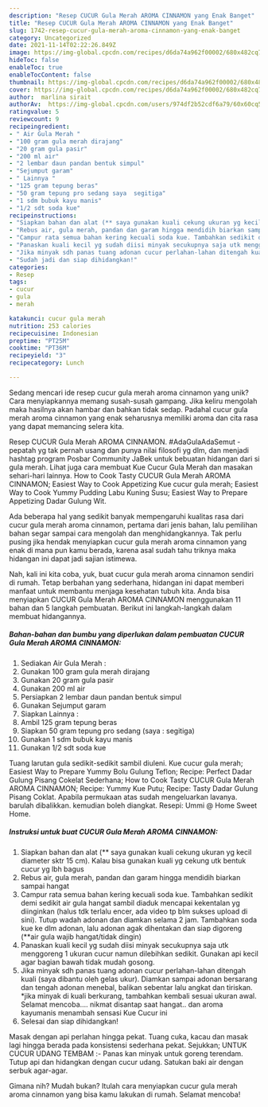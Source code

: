 ```yaml
---
description: "Resep CUCUR Gula Merah AROMA CINNAMON yang Enak Banget"
title: "Resep CUCUR Gula Merah AROMA CINNAMON yang Enak Banget"
slug: 1742-resep-cucur-gula-merah-aroma-cinnamon-yang-enak-banget
category: Uncategorized
date: 2021-11-14T02:22:26.849Z
image: https://img-global.cpcdn.com/recipes/d6da74a962f00002/680x482cq70/cucur-gula-merah-aroma-cinnamon-foto-resep-utama.jpg
hideToc: false
enableToc: true
enableTocContent: false
thumbnail: https://img-global.cpcdn.com/recipes/d6da74a962f00002/680x482cq70/cucur-gula-merah-aroma-cinnamon-foto-resep-utama.jpg
cover: https://img-global.cpcdn.com/recipes/d6da74a962f00002/680x482cq70/cucur-gula-merah-aroma-cinnamon-foto-resep-utama.jpg
author:  marlina sirait
authorAv:  https://img-global.cpcdn.com/users/974df2b52cdf6a79/60x60cq50/avatar.jpg
ratingvalue: 5
reviewcount: 9
recipeingredient:
- " Air Gula Merah "
- "100 gram gula merah dirajang"
- "20 gram gula pasir"
- "200 ml air"
- "2 lembar daun pandan bentuk simpul"
- "Sejumput garam"
- " Lainnya "
- "125 gram tepung beras"
- "50 gram tepung pro sedang saya  segitiga"
- "1 sdm bubuk kayu manis"
- "1/2 sdt soda kue"
recipeinstructions:
- "Siapkan bahan dan alat (** saya gunakan kuali cekung ukuran yg kecil diameter sktr 15 cm). Kalau bisa gunakan kuali yg cekung utk bentuk cucur yg lbh bagus"
- "Rebus air, gula merah, pandan dan garam hingga mendidih biarkan sampai hangat"
- "Campur rata semua bahan kering kecuali soda kue. Tambahkan sedikit demi sedikit air gula hangat sambil diaduk mencapai kekentalan yg diinginkan (halus tdk terlalu encer, ada video tp blm sukses upload di sini). Tutup wadah adonan dan diamkan selama 2 jam. Tambahkan soda kue ke dlm adonan, lalu adonan agak dihentakan dan siap digoreng (**air gula wajib hangat/tidak dingin)"
- "Panaskan kuali kecil yg sudah diisi minyak secukupnya saja utk menggoreng 1 ukuran cucur namun dilebihkan sedikit. Gunakan api kecil agar bagian bawah tidak mudah gosong."
- "Jika minyak sdh panas tuang adonan cucur perlahan-lahan ditengah kuali (saya dibantu oleh gelas ukur). Diamkan sampai adonan bersarang dan tengah adonan menebal, balikan sebentar lalu angkat dan tiriskan. *jika minyak di kuali berkurang, tambahkan kembali sesuai ukuran awal. Selamat mencoba.... nikmat disantap saat hangat.. dan aroma kayumanis menambah sensasi Kue Cucur ini"
- "Sudah jadi dan siap dihidangkan!"
categories:
- Resep
tags:
- cucur
- gula
- merah

katakunci: cucur gula merah 
nutrition: 253 calories
recipecuisine: Indonesian
preptime: "PT25M"
cooktime: "PT36M"
recipeyield: "3"
recipecategory: Lunch

---
```



Sedang mencari ide resep cucur gula merah aroma cinnamon yang unik? Cara menyiapkannya memang susah-susah gampang. Jika keliru mengolah maka hasilnya akan hambar dan bahkan tidak sedap. Padahal cucur gula merah aroma cinnamon yang enak seharusnya memiliki aroma dan cita rasa yang dapat memancing selera kita.


Resep CUCUR Gula Merah AROMA CINNAMON. #AdaGulaAdaSemut - pepatah yg tak pernah usang dan punya nilai filosofi yg dlm, dan menjadi hashtag program Posbar Community JaBek untuk bebuatan hidangan dari si gula merah. Lihat juga cara membuat Kue Cucur Gula Merah dan masakan sehari-hari lainnya. How to Cook Tasty CUCUR Gula Merah AROMA CINNAMON; Easiest Way to Cook Appetizing Kue cucur gula merah; Easiest Way to Cook Yummy Pudding Labu Kuning Susu; Easiest Way to Prepare Appetizing Dadar Gulung Wit.

Ada beberapa hal yang sedikit banyak mempengaruhi kualitas rasa dari cucur gula merah aroma cinnamon, pertama dari jenis bahan, lalu pemilihan bahan segar sampai cara mengolah dan menghidangkannya. Tak perlu pusing jika hendak menyiapkan cucur gula merah aroma cinnamon yang enak di mana pun kamu berada, karena asal sudah tahu triknya maka hidangan ini dapat jadi sajian istimewa.


Nah, kali ini kita coba, yuk, buat cucur gula merah aroma cinnamon sendiri di rumah. Tetap berbahan yang sederhana, hidangan ini dapat memberi manfaat untuk membantu menjaga kesehatan tubuh kita. Anda bisa menyiapkan CUCUR Gula Merah AROMA CINNAMON menggunakan 11 bahan dan 5 langkah pembuatan. Berikut ini langkah-langkah dalam membuat hidangannya.

<!--inarticleads1-->

##### Bahan-bahan dan bumbu yang diperlukan dalam pembuatan CUCUR Gula Merah AROMA CINNAMON:

1. Sediakan  Air Gula Merah :
1. Gunakan 100 gram gula merah dirajang
1. Gunakan 20 gram gula pasir
1. Gunakan 200 ml air
1. Persiapkan 2 lembar daun pandan bentuk simpul
1. Gunakan Sejumput garam
1. Siapkan  Lainnya :
1. Ambil 125 gram tepung beras
1. Siapkan 50 gram tepung pro sedang (saya : segitiga)
1. Gunakan 1 sdm bubuk kayu manis
1. Gunakan 1/2 sdt soda kue


Tuang larutan gula sedikit-sedikit sambil diuleni. Kue cucur gula merah; Easiest Way to Prepare Yummy Bolu Gulung Teflon; Recipe: Perfect Dadar Gulung Pisang Cokelat Sederhana; How to Cook Tasty CUCUR Gula Merah AROMA CINNAMON; Recipe: Yummy Kue Putu; Recipe: Tasty Dadar Gulung Pisang Coklat. Apabila permukaan atas sudah mengeluarkan lavanya. barulah dibalikkan. kemudian boleh diangkat. Resepi: Ummi @ Home Sweet Home. 

<!--inarticleads2-->

##### Instruksi untuk buat CUCUR Gula Merah AROMA CINNAMON:

1. Siapkan bahan dan alat (** saya gunakan kuali cekung ukuran yg kecil diameter sktr 15 cm). Kalau bisa gunakan kuali yg cekung utk bentuk cucur yg lbh bagus
1. Rebus air, gula merah, pandan dan garam hingga mendidih biarkan sampai hangat
1. Campur rata semua bahan kering kecuali soda kue. Tambahkan sedikit demi sedikit air gula hangat sambil diaduk mencapai kekentalan yg diinginkan (halus tdk terlalu encer, ada video tp blm sukses upload di sini). Tutup wadah adonan dan diamkan selama 2 jam. Tambahkan soda kue ke dlm adonan, lalu adonan agak dihentakan dan siap digoreng (**air gula wajib hangat/tidak dingin)
1. Panaskan kuali kecil yg sudah diisi minyak secukupnya saja utk menggoreng 1 ukuran cucur namun dilebihkan sedikit. Gunakan api kecil agar bagian bawah tidak mudah gosong.
1. Jika minyak sdh panas tuang adonan cucur perlahan-lahan ditengah kuali (saya dibantu oleh gelas ukur). Diamkan sampai adonan bersarang dan tengah adonan menebal, balikan sebentar lalu angkat dan tiriskan. *jika minyak di kuali berkurang, tambahkan kembali sesuai ukuran awal. Selamat mencoba.... nikmat disantap saat hangat.. dan aroma kayumanis menambah sensasi Kue Cucur ini
1. Selesai dan siap dihidangkan!

Masak dengan api perlahan hingga pekat. Tuang cuka, kacau dan masak lagi hingga berada pada konsistensi sederhana pekat. Sejukkan; UNTUK CUCUR UDANG TEMBAM :- Panas kan minyak untuk goreng terendam. Tutup api dan hidangkan dengan cucur udang. Satukan baki air dengan serbuk agar-agar. 

Gimana nih? Mudah bukan? Itulah cara menyiapkan cucur gula merah aroma cinnamon yang bisa kamu lakukan di rumah. Selamat mencoba!
